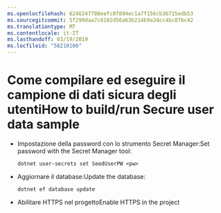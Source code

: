 ```yaml
---
ms.openlocfilehash: 6246247788eefc8f094ec1a7f156cb36715edb53
ms.sourcegitcommit: 5f299daa7c8102d56a63b214b9a34cc4bc87bc42
ms.translationtype: MT
ms.contentlocale: it-IT
ms.lasthandoff: 03/19/2019
ms.locfileid: "58210106"
---
```

# <a name="how-to-buildrun-secure-user-data-sample"></a><span data-ttu-id="ec9e3-101">Come compilare ed eseguire il campione di dati sicura degli utenti</span><span class="sxs-lookup"><span data-stu-id="ec9e3-101">How to build/run Secure user data sample</span></span>

* <span data-ttu-id="ec9e3-102">Impostazione della password con lo strumento Secret Manager:</span><span class="sxs-lookup"><span data-stu-id="ec9e3-102">Set password with the Secret Manager tool:</span></span>

  `dotnet user-secrets set SeedUserPW <pw>`

* <span data-ttu-id="ec9e3-103">Aggiornare il database:</span><span class="sxs-lookup"><span data-stu-id="ec9e3-103">Update the database:</span></span>

  `dotnet ef database update`

* <span data-ttu-id="ec9e3-104">Abilitare HTTPS nel progetto</span><span class="sxs-lookup"><span data-stu-id="ec9e3-104">Enable HTTPS in the project</span></span>
